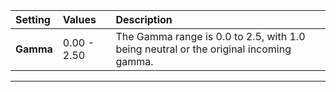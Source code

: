 | Setting   | Values      | Description                                                                           |
| :-------- | :---------- | :------------------------------------------------------------------------------------ |
| **Gamma** | 0.00 - 2.50 | The Gamma range is 0.0 to 2.5, with 1.0 being neutral or the original incoming gamma. |




***

<!--examples-->
